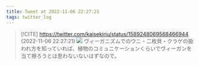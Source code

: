 ```yaml
---
title: Tweet at 2022-11-06 22:27:21
tags: twitter_log
---
```


> [!CITE] https://twitter.com/kaisekiriu/status/1589248069568466944 (2022-11-06 22:27:21)
> ![](https://twitter.com/kaisekiriu/status/1589248069568466944)
> ヴィーガニズムでのウニ・二枚貝・クラゲの扱われ方を知っていれば、植物のコミュニケーションくらいでヴィーガンを当て擦ろうとは思わないないはずなので。
